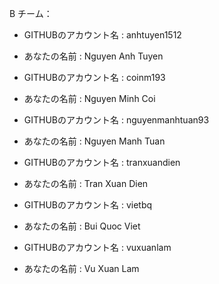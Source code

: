 B チーム：

- GITHUBのアカウント名 : anhtuyen1512
- あなたの名前 : Nguyen Anh Tuyen

- GITHUBのアカウント名 : coinm193
- あなたの名前 : Nguyen Minh Coi

- GITHUBのアカウント名 : nguyenmanhtuan93
- あなたの名前 : Nguyen Manh Tuan

- GITHUBのアカウント名 : tranxuandien
- あなたの名前 : Tran Xuan Dien

- GITHUBのアカウント名 : vietbq
- あなたの名前 : Bui Quoc Viet

- GITHUBのアカウント名 : vuxuanlam
- あなたの名前 : Vu Xuan Lam

